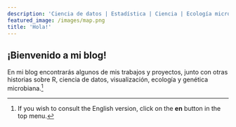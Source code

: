 ```yaml
---
description: 'Ciencia de datos | Estadística | Ciencia | Ecología microbiana | Visualización de datos'
featured_image: /images/map.png
title: 'Hola!'
---
```

## ¡Bienvenido a mi blog!

En mi blog encontrarás algunos de mis trabajos y proyectos, junto con otras historias sobre R, ciencia de datos, visualización, ecología y genética microbiana.[^\*]


[^\*]: If you wish to consult the English version, click on the **en** button in the top menu.